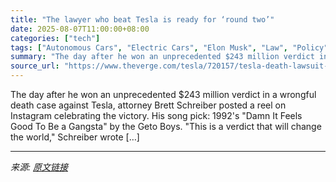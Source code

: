 ```yaml
---
title: "The lawyer who beat Tesla is ready for ‘round two’"
date: 2025-08-07T11:00:00+08:00
categories: ["tech"]
tags: ["Autonomous Cars", "Electric Cars", "Elon Musk", "Law", "Policy", "Tech", "Tesla", "Transportation"]
summary: "The day after he won an unprecedented $243 million verdict in a wrongful death case against Tesla, attorney Brett Schreiber posted a reel on Instagram celebrating the victory. His song pick: 1992's \"D"
source_url: "https://www.theverge.com/tesla/720157/tesla-death-lawsuit-verdict-lawyer-brett-schreiber-interview"
---
```


The day after he won an unprecedented $243 million verdict in a wrongful death case against Tesla, attorney Brett Schreiber posted a reel on Instagram celebrating the victory. His song pick: 1992's "Damn It Feels Good To Be a Gangsta" by the Geto Boys. "This is a verdict that will change the world," Schreiber wrote [&#8230;]

---

*来源: [原文链接](https://www.theverge.com/tesla/720157/tesla-death-lawsuit-verdict-lawyer-brett-schreiber-interview)*
